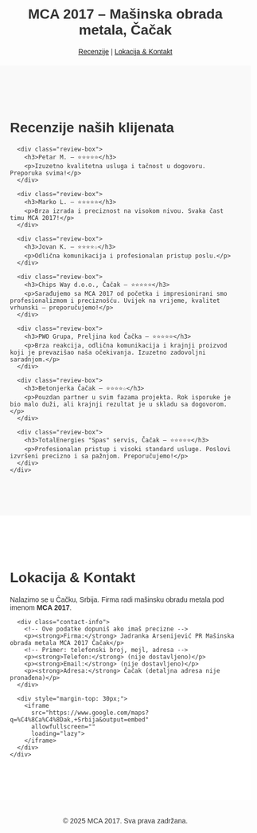 <!DOCTYPE html>
<html lang="sr">
<head>
  <meta charset="UTF-8" />
  <meta name="viewport" content="width=device-width, initial-scale=1.0" />
  <title>MCA 2017 – Mašinska obrada metala, Čačak</title>
  <style>
    body { font-family: Arial, sans-serif; margin: 0; padding: 0; color: #333; }
    .container { max-width: 900px; margin: auto; padding: 20px; }
    section { padding: 50px 0; }
    h2 { font-size: 2em; margin-bottom: 20px; }
    .review-box { background: white; padding: 20px; border-radius: 12px; margin-bottom: 20px;
      box-shadow: 0 2px 8px rgba(0,0,0,0.1); text-align: left; }
    .review-box h3 { margin-top: 0; }
    #lokacija iframe { border: 0; border-radius: 12px; width: 100%; height: 400px; }
    .contact-info p { margin: 8px 0; }
  </style>
</head>
<body>

  <header class="container">
    <h1>MCA 2017 – Mašinska obrada metala, Čačak</h1>
    <nav>
      <a href="#recenzije">Recenzije</a> |
      <a href="#lokacija">Lokacija & Kontakt</a>
    </nav>
  </header>

  <section id="recenzije" style="background-color: #f9f9f9;">
    <div class="container">
      <h2>Recenzije naših klijenata</h2>

      <div class="review-box">
        <h3>Petar M. – ⭐⭐⭐⭐⭐</h3>
        <p>Izuzetno kvalitetna usluga i tačnost u dogovoru. Preporuka svima!</p>
      </div>

      <div class="review-box">
        <h3>Marko L. – ⭐⭐⭐⭐⭐</h3>
        <p>Brza izrada i preciznost na visokom nivou. Svaka čast timu MCA 2017!</p>
      </div>

      <div class="review-box">
        <h3>Jovan K. – ⭐⭐⭐⭐☆</h3>
        <p>Odlična komunikacija i profesionalan pristup poslu.</p>
      </div>

      <div class="review-box">
        <h3>Chips Way d.o.o., Čačak – ⭐⭐⭐⭐⭐</h3>
        <p>Sarađujemo sa MCA 2017 od početka i impresionirani smo profesionalizmom i preciznošću. Uvijek na vrijeme, kvalitet vrhunski – preporučujemo!</p>
      </div>

      <div class="review-box">
        <h3>PWO Grupa, Preljina kod Čačka – ⭐⭐⭐⭐⭐</h3>
        <p>Brza reakcija, odlična komunikacija i krajnji proizvod koji je prevazišao naša očekivanja. Izuzetno zadovoljni saradnjom.</p>
      </div>

      <div class="review-box">
        <h3>Betonjerka Čačak – ⭐⭐⭐⭐☆</h3>
        <p>Pouzdan partner u svim fazama projekta. Rok isporuke je bio malo duži, ali krajnji rezultat je u skladu sa dogovorom.</p>
      </div>

      <div class="review-box">
        <h3>TotalEnergies "Spas" servis, Čačak – ⭐⭐⭐⭐⭐</h3>
        <p>Profesionalan pristup i visoki standard usluge. Poslovi izvršeni precizno i sa pažnjom. Preporučujemo!</p>
      </div>
    </div>
  </section>

  <section id="lokacija" style="background-color: #fff;">
    <div class="container">
      <h2>Lokacija & Kontakt</h2>
      <p>Nalazimo se u Čačku, Srbija. Firma radi mašinsku obradu metala pod imenom <strong>MCA 2017</strong>.</p>

      <div class="contact-info">
        <!-- Ove podatke dopuniš ako imaš precizne -->
        <p><strong>Firma:</strong> Jadranka Arsenijević PR Mašinska obrada metala MCA 2017 Čačak</p>
        <!-- Primer: telefonski broj, mejl, adresa -->
        <p><strong>Telefon:</strong> (nije dostavljeno)</p>
        <p><strong>Email:</strong> (nije dostavljeno)</p>
        <p><strong>Adresa:</strong> Čačak (detaljna adresa nije pronađena)</p>
      </div>

      <div style="margin-top: 30px;">
        <iframe
          src="https://www.google.com/maps?q=%C4%8Ca%C4%8Dak,+Srbija&output=embed"
          allowfullscreen=""
          loading="lazy">
        </iframe>
      </div>
    </div>
  </section>

  <footer class="container" style="text-align: center; padding: 20px 0;">
    <p>&copy; 2025 MCA 2017. Sva prava zadržana.</p>
  </footer>

</body>
</html>
